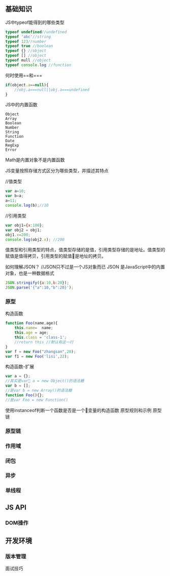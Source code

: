 
## 基础知识
JS中typeof能得到的哪些类型
```js
typeof undefined//undefined
typeof 'abc'//string
typeof 123//number
typeof true //boolean
typeof {} //object
typeof [] //object
typeof mull //object
typeof console.log //function
```
何时使用\==和===
```js
if(object.a==null){
    //obj.a===null||obj.a===undefined
}
```
JS中的内置函数
```js
Object
Array
Boolean
Number
String
Function
Date
RegExp
Error
```
Math是内置对象不是内置函数

JS变量按照存储方式区分为哪些类型，并描述其特点

//值类型
```js
var a=10;
var b=a;
a=11;
console.log(b);//10
```
//引用类型
```js
var obj1={x:100};
var obj2 = obj1;
obj1.x=200;
console.log(obj2.x); //200
```
值类型和引用类型的特点，值类型存储的是值，引用类型存储的是地址。值类型的赋值是值得拷贝，引用类型的赋值是地址的拷贝。

如何理解JSON？
//JSON只不过是一个JS对象而已
JSON 是JavaScript中的内置对象，也是一种数据格式
```js
JSON.stringify({a:10,b:20});
JSON.parse('{"a":10,"b":20}');
```
### 原型
构造函数
```js
function Foo(name,age){
    this.name=  name;
    this.age = age;
    this.class = 'class-1';
    //return this //默认有这一行
}
var f = new Foo("zhangsan",20);
var f1 = new Foo('lisi',22);
```
构造函数-扩展
```js
var a = {};
//其实是var a = new Object()的语法糖
var b = [];
//是var b = new Array()的语法糖
function Foo(){};
//是var Foo = new Function()
```
使用instanceof判断一个函数是否是一个变量的构造函数
原型规则和示例
原型链
### 原型链
### 作用域
### 闭包
### 异步
### 单线程
## JS API
### DOM操作
## 开发环境
### 版本管理

面试技巧

